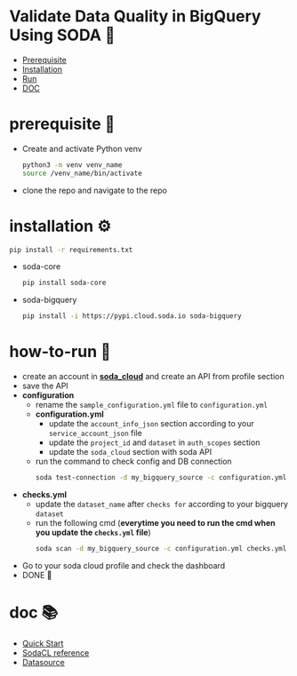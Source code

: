 # Validate Data Quality in BigQuery Using SODA 🥤

+ [Prerequisite](#prerequisite)
+ [Installation](#installation)
+ [Run](#how-to-run)
+ [DOC](#doc)

# prerequisite 🔑
+ Create and activate Python venv
    ```sh
    python3 -m venv venv_name
    source /venv_name/bin/activate
    ```
+ clone the repo and navigate to the repo

# installation ⚙️
```sh
pip install -r requirements.txt
```
+ soda-core
    ```sh
    pip install soda-core
    ```
+ soda-bigquery
    ```sh
    pip install -i https://pypi.cloud.soda.io soda-bigquery
    ```

# how-to-run 🚀

+ create an account in [**soda_cloud**](https://cloud.soda.io/) and 
create an API from profile section
+ save the API
+ **configuration**
    + rename the `sample_configuration.yml` file to `configuration.yml`
    + **configuration.yml**
        + update the `account_info_json` section according to your `service_account_json` file
        + update the `project_id` and `dataset` in `auth_scopes` section
        + update the `soda_cloud` section with soda API
    + run the command to check config and DB connection
        ```sh
        soda test-connection -d my_bigquery_source -c configuration.yml -V
        ```
+ **checks.yml**
    + update the `dataset_name` after `checks for` according to your bigquery `dataset`
    + run the following cmd (**everytime you need to run the cmd when you update the `checks.yml` file**)
        ```sh
        soda scan -d my_bigquery_source -c configuration.yml checks.yml 
        ```
+ Go to your soda cloud profile and check the dashboard
+ DONE 🎯

# doc 📚
+ [Quick Start](https://docs.soda.io/soda-library/install.html)
+ [SodaCL reference](https://docs.soda.io/soda-cl/metrics-and-checks.html)
+ [Datasource](https://docs.soda.io/soda/connect-athena.html)